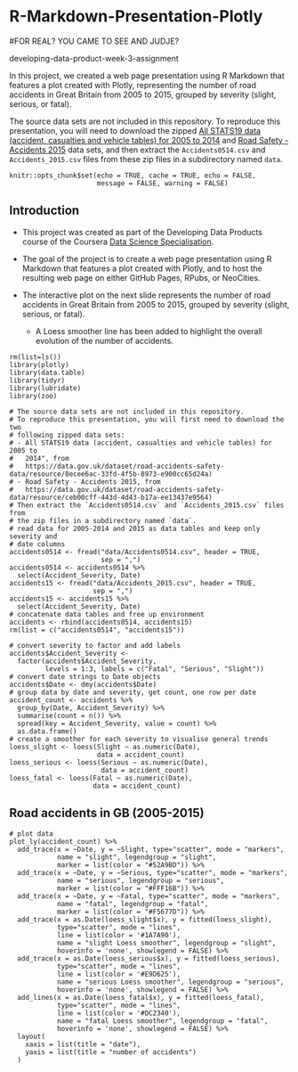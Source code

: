 # R-Markdown-Presentation-Plotly
#FOR REAL? YOU CAME TO SEE AND JUDJE? 

 developing-data-product-week-3-assignment

In this project, we created a web page presentation using R Markdown that features a plot created with Plotly, representing the number of road accidents in Great Britain from 2005 to 2015, grouped by severity (slight, serious, or fatal).





The source data sets are not included in this repository. To reproduce this presentation, you will need to download the zipped [All STATS19 data (accident, casualties and vehicle tables) for 2005 to 2014](https://data.gov.uk/dataset/road-accidents-safety-data/resource/8ecee6ac-33fd-4f5b-8973-e900cc65d24a) and [Road Safety - Accidents 2015](https://data.gov.uk/dataset/road-accidents-safety-data/resource/ceb00cff-443d-4d43-b17a-ee13437e9564) data sets, and then extract the `Accidents0514.csv` and `Accidents_2015.csv` files from these zip files in a subdirectory named `data`.

```{r setup, include=FALSE}
knitr::opts_chunk$set(echo = TRUE, cache = TRUE, echo = FALSE, 
                      message = FALSE, warning = FALSE)
```

## Introduction

- This project was created as part of the Developing Data Products course of the Coursera [Data Science Specialisation](https://www.coursera.org/specializations/jhu-data-science).

- The goal of the project is to create a web page presentation using R Markdown that features a plot created with Plotly, and to host the resulting web page on either GitHub Pages, RPubs, or NeoCities.

- The interactive plot on the next slide represents the number of road accidents in Great Britain from 2005 to 2015, grouped by severity (slight, serious, or fatal).

    + A Loess smoother line has been added to highlight the overall evolution of the number of accidents.


```{r prerequisites}
rm(list=ls())
library(plotly)
library(data.table)
library(tidyr)
library(lubridate)
library(zoo)
```

```{r load_data, results='hide'}
# The source data sets are not included in this repository.
# To reproduce this presentation, you will first need to download the two
# following zipped data sets:
# - All STATS19 data (accident, casualties and vehicle tables) for 2005 to
#   2014", from
#   https://data.gov.uk/dataset/road-accidents-safety-data/resource/8ecee6ac-33fd-4f5b-8973-e900cc65d24a)
# - Road Safety - Accidents 2015, from
#   https://data.gov.uk/dataset/road-accidents-safety-data/resource/ceb00cff-443d-4d43-b17a-ee13437e9564)
# Then extract the `Accidents0514.csv` and `Accidents_2015.csv` files from
# the zip files in a subdirectory named `data`.
# read data for 2005-2014 and 2015 as data tables and keep only severity and
# date columns
accidents0514 <- fread("data/Accidents0514.csv", header = TRUE, 
                       sep = ",")
accidents0514 <- accidents0514 %>%
  select(Accident_Severity, Date)
accidents15 <- fread("data/Accidents_2015.csv", header = TRUE, 
                     sep = ",")
accidents15 <- accidents15 %>%
  select(Accident_Severity, Date)
# concatenate data tables and free up environment
accidents <- rbind(accidents0514, accidents15)
rm(list = c("accidents0514", "accidents15"))
```

```{r process_data}
# convert severity to factor and add labels
accidents$Accident_Severity <- 
  factor(accidents$Accident_Severity, 
         levels = 1:3, labels = c("Fatal", "Serious", "Slight"))
# convert date strings to Date objects
accidents$Date <- dmy(accidents$Date)
# group data by date and severity, get count, one row per date
accident_count <- accidents %>% 
  group_by(Date, Accident_Severity) %>%
  summarise(count = n()) %>%
  spread(key = Accident_Severity, value = count) %>% 
  as.data.frame()
# create a smoother for each severity to visualise general trends
loess_slight <- loess(Slight ~ as.numeric(Date), 
                      data = accident_count)
loess_serious <- loess(Serious ~ as.numeric(Date), 
                       data = accident_count)
loess_fatal <- loess(Fatal ~ as.numeric(Date), 
                     data = accident_count)
```

## Road accidents in GB (2005-2015)

```{r plot}
# plot data
plot_ly(accident_count) %>%
  add_trace(x = ~Date, y = ~Slight, type="scatter", mode = "markers", 
            name = "slight", legendgroup = "slight", 
            marker = list(color = "#52A9BD")) %>%
  add_trace(x = ~Date, y = ~Serious, type="scatter", mode = "markers",
            name = "serious", legendgroup = "serious", 
            marker = list(color = "#FFF16B")) %>%
  add_trace(x = ~Date, y = ~Fatal, type="scatter", mode = "markers",
            name = "fatal", legendgroup = "fatal", 
            marker = list(color = "#F5677D")) %>%
  add_trace(x = as.Date(loess_slight$x), y = fitted(loess_slight),
            type="scatter", mode = "lines",
            line = list(color = '#1A7A90'), 
            name = "slight Loess smoother", legendgroup = "slight", 
            hoverinfo = 'none', showlegend = FALSE) %>%
  add_trace(x = as.Date(loess_serious$x), y = fitted(loess_serious),
            type="scatter", mode = "lines",
            line = list(color = '#E9D625'),
            name = "serious Loess smoother", legendgroup = "serious",
            hoverinfo = 'none', showlegend = FALSE) %>%
  add_lines(x = as.Date(loess_fatal$x), y = fitted(loess_fatal),
            type="scatter", mode = "lines",
            line = list(color = '#DC2340'),
            name = "fatal Loess smoother", legendgroup = "fatal",
            hoverinfo = 'none', showlegend = FALSE) %>%
  layout(
    xaxis = list(title = "date"),
    yaxis = list(title = "number of accidents")
  )
```
